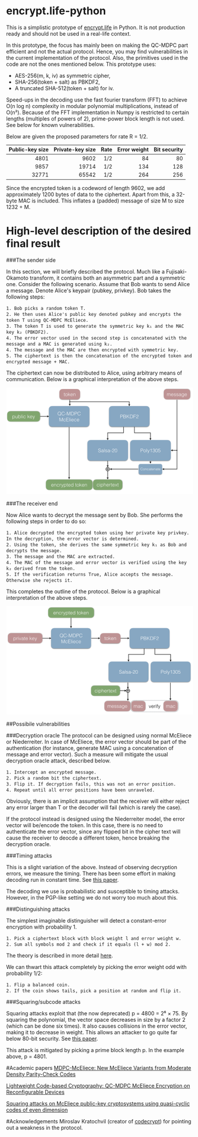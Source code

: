 # encrypt.life-python
This is a simplistic prototype of [encrypt.life](http://encrypt.life) in Python. It is not production ready and should not be used in a real-life context. 

In this prototype, the focus has mainly been on making the QC-MDPC part efficient and not the actual protocol. Hence, you may find vulnerabilities in the current implementation of the protocol. Also, the primitives used in the code are not the ones mentioned below. This prototype uses:

* AES-256(m, k, iv) as symmetric cipher,
* SHA-256(token + salt) as PBKDF2,
* A truncated SHA-512(token + salt) for iv.

Speed-ups in the decoding use the fast fourier transform (FFT) to achieve O(n log n) complexity in modular polynomial multiplications, instead of O(n²). Because of the FFT implementation in Numpy is restricted to certain lengths (multiples of powers of 2), prime-power block length is not used. See below for known vulnerabilities.

Below are given the proposed parameters for rate R = 1/2.

| Public-key size | Private-key size |  Rate         | Error weight  | Bit security |
| ---------------:|----------------:| --------------:|--------------:|-------------:|
|      4801            | 9602             |     1/2       |     84        |   80         |
|      9857            | 19714            |     1/2       |      134      |   128        |
|       32771          | 65542            |     1/2       |     264       |   256        |

Since the encrypted token is a codeword of length 9602, we add approximately 1200 bytes of data to the ciphertext. Apart from this, a 32-byte MAC is included. This inflates a (padded) message of size M to size 1232 + M.

# High-level description of the desired final result

###The sender side

In this section, we will briefly described the protocol. Much like a Fujisaki-Okamoto transform, it contains both an asymmetric part and a symmetric one. Consider the following scenario. Assume that Bob wants to send Alice a message. Denote Alice's keypair (pubkey, privkey). Bob takes the following steps: 

```
1. Bob picks a random token T.
2. He then uses Alice's public key denoted pubkey and encrypts the token T using QC-MDPC McEliece.
3. The token T is used to generate the symmetric key k₁ and the MAC key k₂ (PBKDF2).
4. The error vector used in the second step is concatenated with the message and a MAC is generated using k₂.
4. The message and the MAC are then encrypted with symmetric key.
5. The ciphertext is then the concatenation of the encrypted token and encrypted message + MAC.
```

The ciphertext can now be distributed to Alice, using arbitrary means of communication. Below is a graphical interpretation of the above steps.


![protocol sender](https://raw.githubusercontent.com/grocid/encrypt.life-python/master/sender.png)

###The receiver end

Now Alice wants to decrypt the message sent by Bob. She performs the following steps in order to do so:

```
1. Alice decrypted the encrypted token using her private key privkey. In the decryption, the error vector is determined.
2. Using the token, she derives the same symmetric key k₁ as Bob and decrypts the message.
3. The message and the MAC are extracted.
4. The MAC of the message and error vector is verified using the key k₂ derived from the token.
5. If the verification returns True, Alice accepts the message. Otherwise she rejects it.
```

This completes the outline of the protocol. Below is a graphical interpretation of the above steps.

![protocol receiver](https://raw.githubusercontent.com/grocid/encrypt.life-python/master/receiver.png)

##Possibile vulnerabilities

###Decryption oracle
The protocol can be designed using normal McEliece or Niederreiter. In case of McEliece, the error vector should be part of the authentication (for instance, generate MAC using a concatenation of message and error vector). Such a measure will mitigate the usual decryption oracle attack, described below.

```
1. Intercept an encrypted message.
2. Pick a random bit the ciphertext.
3. Flip it. If decryption fails, this was not an error position.
4. Repeat until all error positions have been unraveled.
```

Obviously, there is an implicit assumption that the receiver will either reject any error larger than T or the decoder will fail (which is rarely the case).

If the protocol instead is designed using the Niederreiter model, the error vector will be/encode the token. In this case, there is no need to authenticate the error vector, since any flipped bit in the cipher text will cause the receiver to deocde a different token, hence breaking the decryption oracle.

###Timing attacks

This is a slight variation of the above. Instead of observing decryption errors, we measure the timing. There has been some effort in making decoding run in constant time. See [this paper](http://www.win.tue.nl/~tchou/papers/qcbits.pdf).

The decoding we use is probabilistic and susceptible to timing attacks. However, in the PGP-like setting we do not worry too much about this.

###Distinguishing attacks

The simplest imaginable distinguisher will detect a constant-error encryption with probability 1. 

```
1. Pick a ciphertext block with block weight l and error weight w.
2. Sum all symbols mod 2 and check if it equals (l + w) mod 2.
```

The theory is described in more detail [here](https://grocid.net/2015/01/28/attack-on-prime-length-qc-mdpc/).

We can thwart this attack completely by picking the error weight odd with probability 1/2:

```
1. Flip a balanced coin.
2. If the coin shows tails, pick a position at random and flip it.
```

###Squaring/subcode attacks

Squaring attacks exploit that (the now deprecated) p = 4800 = 2⁶ × 75. By squaring the polynomial, the vector space decreases in size by a factor 2 (which can be done six times). It also causes collisions in the error vector, making it to decrease in weight. This allows an attacker to go quite far below 80-bit security. See [this paper](http://link.springer.com/article/10.1007/s10623-015-0099-x).

This attack is mitigated by picking a prime block length p. In the example above, p = 4801.

#Academic papers
[MDPC-McEliece: New McEliece Variants from Moderate Density Parity-Check Codes](https://eprint.iacr.org/2012/409.pdf)

[Lightweight Code-based Cryptography: QC-MDPC McEliece Encryption on Reconfigurable Devices](https://www.date-conference.com/files/proceedings/2014/pdffiles/03.3_1.pdf)

[Squaring attacks on McEliece public-key cryptosystems using quasi-cyclic codes of even dimension](http://link.springer.com/article/10.1007/s10623-015-0099-x)

#Acknowledgements
Miroslav Kratochvil (creator of [codecrypt](https://github.com/exaexa/codecrypt)) for pointing out a weakness in the protocol.